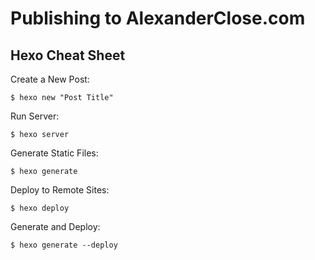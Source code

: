 # Publishing to AlexanderClose.com

## Hexo Cheat Sheet

Create a New Post:

    $ hexo new "Post Title"

Run Server:
  
    $ hexo server

Generate Static Files:
  
    $ hexo generate

Deploy to Remote Sites:
  
    $ hexo deploy

Generate and Deploy:
  
    $ hexo generate --deploy